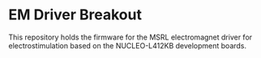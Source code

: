 # EM Driver Breakout

This repository holds the firmware for the MSRL electromagnet driver for electrostimulation based on the NUCLEO-L412KB development boards.
